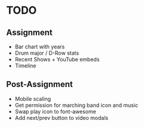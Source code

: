 # TODO

## Assignment
- Bar chart with years
- Drum major / D-Row stats
- Recent Shows + YouTube embeds
- Timeline
## Post-Assignment
- Mobile scaling
- Get permission for marching band icon and music
- Swap play icon to font-awesome
- Add next/prev button to video modals